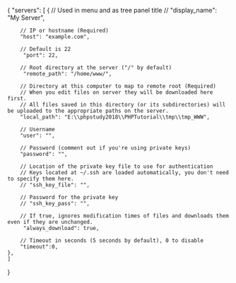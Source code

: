 {
	"servers": [
		{
		// Used in menu and as tree panel title
		// "display_name": "My Server",
		
		// IP or hostname (Required)
		"host": "example.com",
		
		// Default is 22
		 "port": 22,
		
		// Root directory at the server ("/" by default)
		 "remote_path": "/home/www/",
		
		// Directory at this computer to map to remote root (Required)
		// When you edit files on server they will be downloaded here first.
		// All files saved in this directory (or its subdirectories) will be uploaded to the appropriate paths on the server.
		"local_path": "E:\\phpstudy2018\\PHPTutorial\\tmp\\tmp_WWW",

		// Username
		"user": "",

		// Password (comment out if you're using private keys)
		"password": "",

		// Location of the private key file to use for authentication
		// Keys located at ~/.ssh are loaded automatically, you don't need to specify them here.
		// "ssh_key_file": "",

		// Password for the private key
		// "ssh_key_pass": "",

		// If true, ignores modification times of files and downloads them even if they are unchanged.
		 "always_download": true,

		// Timeout in seconds (5 seconds by default), 0 to disable
		"timeout":0,
	},
	]
}
